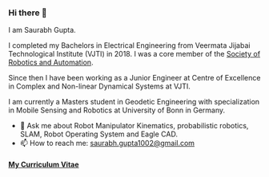 ### Hi there 👋

I am Saurabh Gupta.

I completed my Bachelors in Electrical Engineering from Veermata Jijabai Technological Institute (VJTI) in 2018. I was a core member of the [Society of Robotics and Automation](https://github.com/orgs/SRA-VJTI/dashboard).

Since then I have been working as a Junior Engineer at Centre of Excellence in Complex and Non-linear Dynamical Systems at VJTI.

I am currently a Masters student in Geodetic Engineering with specialization in Mobile Sensing and Robotics at University of Bonn in Germany.

- 💬 Ask me about Robot Manipulator Kinematics, probabilistic robotics, SLAM, Robot Operating System and Eagle CAD.
- 📫 How to reach me: [saurabh.gupta1002@gmail.com](mailto:saurabh.gupta1002@gmail.com)


#### [My Curriculum Vitae](https://github.com/saurabh1002/saurabh1002/blob/master/Curriculum_Vitae.pdf)
